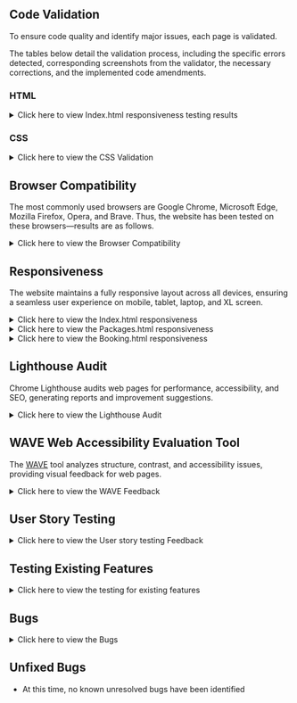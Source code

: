 ## Code Validation

To ensure code quality and identify major issues, each page is validated.

The tables below detail the validation process, including the specific errors detected, corresponding screenshots from the validator, the necessary corrections, and the implemented code amendments.

### HTML

<details>
<summary>Click here to view Index.html responsiveness testing results </summary>

HTML was validated using [The W3C Markup Validation Service](https://validator.w3.org/).

| **Page** | **Screenshot**                                                                    | **Changes to be made**                                                                                                                                                                       | **Changes made**                                                                                                                                                                                                                                                         | **Final result**                                                                 |
| -------- | --------------------------------------------------------------------------------- | -------------------------------------------------------------------------------------------------------------------------------------------------------------------------------------------- | ------------------------------------------------------------------------------------------------------------------------------------------------------------------------------------------------------------------------------------------------------------------------ | -------------------------------------------------------------------------------- |
| Home     | ![screenshot](assets/images/documentation/testing/validator/index-v-before.png)   | Stray div                                                                                                                                                                                    | Removed stray div                                                                                                                                                                                                                                                        | ![screenshot](assets/images/documentation/testing/validator/index-v-after.png)   |
| Book Now | ![screenshot](assets/images/documentation/testing/validator/booking-v-before.png) | The input type was set incorrectly. <br><br> The required attribute was duplicated. <br><br> The form method and action were written incorrectly. The form element was not closed correctly. | Changed the input type to 'text' to ensure the placeholder attribute functions correctly. <br><br> Removed the duplicate 'required' attribute. <br><br> Updated the form's method to 'GET' and set its action to 'confirmation.html'. Closed the form element correctly. | ![screenshot](assets/images/documentation/testing/validator/booking-v-after.png) |

**Note:** The Packages page is not listed above because it passed the HTML validation without errors.

 </details>

### CSS

<details>
<summary>Click here to view the CSS Validation </summary>

CSS is validated using [CSS Jigsaw Validator](https://jigsaw.w3.org/css-validator/).

| **Page**       | **Screenshot**                                                                | **Changes to be made**                                     | **Changes made**                                               | **Updated Screenshot**                                                       |
| -------------- | ----------------------------------------------------------------------------- | ---------------------------------------------------------- | -------------------------------------------------------------- | ---------------------------------------------------------------------------- |
| CSS Stylesheet | ![screenshot](assets/images/documentation/testing/validator/css-v-before.png) | Font-size and padding values were not correctly formatted. | Removed unnecessary padding and corrected the font-size value. | ![screenshot](assets/images/documentation/testing/validator/css-v-after.png) |

 </details>

## Browser Compatibility

The most commonly used browsers are Google Chrome, Microsoft Edge, Mozilla Firefox, Opera, and Brave. Thus, the website has been tested on these browsers—results are as follows.

<details>
<summary>Click here to view the Browser Compatibility </summary>

| Browser         | Home (Top)                                                                          | Home (Bottom)                                                                       | Packages Page                                                                         | Booking Page                                                                         |
| --------------- | ----------------------------------------------------------------------------------- | ----------------------------------------------------------------------------------- | ------------------------------------------------------------------------------------- | ------------------------------------------------------------------------------------ |
| Google Chrome   | ![screenshot](assets/images/documentation/testing/browser-compat/index-chrome1.png) | ![screenshot](assets/images/documentation/testing/browser-compat/index-chrome2.png) | ![screenshot](assets/images/documentation/testing/browser-compat/packages-chrome.png) | ![screenshot](assets/images/documentation/testing/browser-compat/booking-chrome.png) |
| Microsoft Edge  | ![screenshot](assets/images/documentation/testing/browser-compat/index-edge1.png)   | ![screenshot](assets/images/documentation/testing/browser-compat/index-edge2.png)   | ![screenshot](assets/images/documentation/testing/browser-compat/packages-edge.png)   | ![screenshot](assets/images/documentation/testing/browser-compat/booking-edge.png)   |
| Mozilla Firefox | ![screenshot](assets/images/documentation/testing/browser-compat/index-fox1.png)    | ![screenshot](assets/images/documentation/testing/browser-compat/index-fox2.png)    | ![screenshot](assets/images/documentation/testing/browser-compat/packages-fox.png)    | ![screenshot](assets/images/documentation/testing/browser-compat/booking-fox.png)    |
| Opera           | ![screenshot](assets/images/documentation/testing/browser-compat/index-opera1.png)  | ![screenshot](assets/images/documentation/testing/browser-compat/index-opera2.png)  | ![screenshot](assets/images/documentation/testing/browser-compat/packages-opera.png)  | ![screenshot](assets/images/documentation/testing/browser-compat/booking-opera.png)  |
| Brave           | ![screenshot](assets/images/documentation/testing/browser-compat/index-brave1.png)  | ![screenshot](assets/images/documentation/testing/browser-compat/index-brave2.png)  | ![screenshot](assets/images/documentation/testing/browser-compat/packages-brave.png)  | ![screenshot](assets/images/documentation/testing/browser-compat/booking-brave.png)  |

**Note:** The website was responsive and displayed consistently across all tested browsers.

</details>

## Responsiveness

The website maintains a fully responsive layout across all devices, ensuring a seamless user experience on mobile, tablet, laptop, and XL screen.

<details>
<summary>Click here to view the Index.html responsiveness</summary>

| Device             | Mobile                                                                                  | Tablet                                                                                  | Laptop                                                                                  | XL Devices                                                                          |
| ------------------ | --------------------------------------------------------------------------------------- | --------------------------------------------------------------------------------------- | --------------------------------------------------------------------------------------- | ----------------------------------------------------------------------------------- |
| Index-Carousel     | ![screenshot](assets/images/documentation/testing/responsive/index/i-mobile-car.png)    | ![screenshot](assets/images/documentation/testing/responsive/index/i-tablet-car.png)    | ![screenshot](assets/images/documentation/testing/responsive/index/i-laptop-car.png)    | ![screenshot](assets/images/documentation/testing/responsive/index/i-xl-car.png)    |
| Index-About        | ![screenshot](assets/images/documentation/testing/responsive/index/i-mobile-about.png)  | ![screenshot](assets/images/documentation/testing/responsive/index/i-tablet-about.png)  | ![screenshot](assets/images/documentation/testing/responsive/index/i-laptop-about.png)  | ![screenshot](assets/images/documentation/testing/responsive/index/i-xl-about.png)  |
| Index-Testimonials | ![screenshot](assets/images/documentation/testing/responsive/index/i-mobile-test.png)   | ![screenshot](assets/images/documentation/testing/responsive/index/i-tablet-test.png)   | ![screenshot](assets/images/documentation/testing/responsive/index/i-laptop-test.png)   | ![screenshot](assets/images/documentation/testing/responsive/index/i-xl-test.png)   |
| Index-Footer       | ![screenshot](assets/images/documentation/testing/responsive/index/i-mobile-footer.png) | ![screenshot](assets/images/documentation/testing/responsive/index/i-tablet-footer.png) | ![screenshot](assets/images/documentation/testing/responsive/index/i-laptop-footer.png) | ![screenshot](assets/images/documentation/testing/responsive/index/i-xl-footer.png) |

</details>

<details>
<summary>Click here to view the Packages.html responsiveness</summary>

| Device        | Mobile                                                                                   | Tablet                                                                                   | Laptop                                                                                   | XL Devices                                                                           |
| ------------- | ---------------------------------------------------------------------------------------- | ---------------------------------------------------------------------------------------- | ---------------------------------------------------------------------------------------- | ------------------------------------------------------------------------------------ |
| Packages-Card | ![screenshot](assets/images/documentation/testing/responsive/packages/p-mobile-card.png) | ![screenshot](assets/images/documentation/testing/responsive/packages/p-tablet-card.png) | ![screenshot](assets/images/documentation/testing/responsive/packages/p-laptop-card.png) | ![screenshot](assets/images/documentation/testing/responsive/packages/p-xl-card.png) |

</details>

<details>
<summary>Click here to view the Booking.html responsiveness</summary>

| Device       | Mobile                                                                                  | Tablet                                                                                  | Laptop                                                                                  | XL Devices                                                                          |
| ------------ | --------------------------------------------------------------------------------------- | --------------------------------------------------------------------------------------- | --------------------------------------------------------------------------------------- | ----------------------------------------------------------------------------------- |
| Booking Form | ![screenshot](assets/images/documentation/testing/responsive/booking/b-mobile-form.png) | ![screenshot](assets/images/documentation/testing/responsive/booking/b-tablet-form.png) | ![screenshot](assets/images/documentation/testing/responsive/booking/b-laptop-form.png) | ![screenshot](assets/images/documentation/testing/responsive/booking/b-xl-form.png) |

The website was responsive across all device sizes.

</details>

## Lighthouse Audit

Chrome Lighthouse audits web pages for performance, accessibility, and SEO, generating reports and improvement suggestions.

<details>
<summary>Click here to view the Lighthouse Audit </summary>

| Page     | Size    | Screenshot Before                                                               | Lighthouse Suggestions                                                  |     | Screenshot After                                                               |
| -------- | ------- | ------------------------------------------------------------------------------- | ----------------------------------------------------------------------- | --- | ------------------------------------------------------------------------------ |
| Home     | Mobile  | ![](assets/images/documentation/testing/lighthouse/index-mobile-before.png)     | ![](assets/images/documentation/testing/lighthouse/index-detail.png)    |     | ![](assets/images/documentation/testing/lighthouse/index-mobile-after.png)     |
| Home     | Desktop | ![](assets/images/documentation/testing/lighthouse/index-desktop-before.png)    | Similar to above                                                        |     | ![](assets/images/documentation/testing/lighthouse/index-desktop-after.png)    |
| Packages | Mobile  | ![](assets/images/documentation/testing/lighthouse/packages-mobile-before.png)  | ![](assets/images/documentation/testing/lighthouse/packages-detail.png) |     | ![](assets/images/documentation/testing/lighthouse/packages-mobile-after.png)  |
| Packages | Desktop | ![](assets/images/documentation/testing/lighthouse/packages-desktop-before.png) | Similar to above                                                        |     | ![](assets/images/documentation/testing/lighthouse/packages-desktop-after.png) |
| Booking  | Mobile  | ![](assets/images/documentation/testing/lighthouse/booking-mobile-before.png)   | ![](assets/images/documentation/testing/lighthouse/booking-detail.png)  |     | ![](assets/images/documentation/testing/lighthouse/booking-mobile-after.png)   |
| Booking  | Desktop | ![](assets/images/documentation/testing/lighthouse/booking-desktop-before.png)  | Similar to above                                                        |     | ![](assets/images/documentation/testing/lighthouse/booking-desktop-after.png)  |

**Note:** All pages underwent image compression and resizing for improved performance.

 </details>

## WAVE Web Accessibility Evaluation Tool

The [WAVE](https://wave.webaim.org/) tool analyzes structure, contrast, and accessibility issues, providing visual feedback for web pages.

<details>
<summary>Click here to view the WAVE Feedback </summary>

| Before                                                                  | After                                                                  | Notes                                                                                                                                                                                                          |
| ----------------------------------------------------------------------- | ---------------------------------------------------------------------- | -------------------------------------------------------------------------------------------------------------------------------------------------------------------------------------------------------------- |
| ![screenshot](assets/images/documentation/testing/wave/wave-before.png) | ![screenshot](assets/images/documentation/testing/wave/wave-after.png) | The carousel headings had a contrast issue due to the background color. To resolve this, I applied background-color: rgba(0, 0, 0, 0.014) for better contrast. This update is reflected in the CSS stylesheet. |

**Note:** Since all other pages passed without issues, no additional screenshots are necessary.

 </details>

## User Story Testing

<details>
<summary>Click here to view the User story testing Feedback </summary>

| **User Story**                                                                                                                                                                                                                    | **Screenshot**                                                                              | **Result**                                                                                                                                                                                                                                 |
| --------------------------------------------------------------------------------------------------------------------------------------------------------------------------------------------------------------------------------- | ------------------------------------------------------------------------------------------- | ------------------------------------------------------------------------------------------------------------------------------------------------------------------------------------------------------------------------------------------ |
| As a new user, I would like to understand the purpose of this site for ease of convenience.                                                                                                                                       | ![screenshot](assets/images/documentation/testing/user-stories/about.png)                   | The About Us section provides a clear overview of Zanzibar Tours, highlighting its goal of delivering unforgettable holiday experiences.                                                                                                   |
| As a new user, I would like to easily navigate the site, as this would be user-friendly and convenient.                                                                                                                           | ![screenshot](assets/images/documentation/testing/user-stories/navigation.png)              | The website's fixed navigation menu ensures seamless access to key sections, including Home, About, Packages, Contact, and Book Now. Internal links provide smooth scrolling for quick access, enhancing user convenience.                 |
| As a new user, I would like to contact the owner and view their opening hours so I can contact them and discuss any questions. <br> <br> As a new user, I would like to find social media pages for contact purposes.             | ![screenshot](assets/images/documentation/testing/user-stories/footer.png)                  | The footer offers key contact details, social media links, and opening hours, ensuring easy access for inquiries and communication.                                                                                                        |
| As a new user, I would like to book a tour for convenience.                                                                                                                                                                       | ![screenshot](assets/images/documentation/testing/user-stories/booking.png)                 | The website ensures a seamless booking experience with a prominently placed 'Book Now' button leading to a user-friendly form.                                                                                                             |
| As a new user, I would like to view visuals of Zanzibar Tours to know what I will be expecting.                                                                                                                                   | ![screenshot](assets/images/documentation/testing/user-stories/carousel.png)                | The carousel showcases high-quality assets/images of Zanzibar Tours, providing users with a visual preview of destinations and experiences, helping them know what to expect before booking.                                               |
| As a new user, I would like to get detailed information on available tours with scenic visuals to know what I will be expecting.                                                                                                  | ![screenshot](assets/images/documentation/testing/user-stories/packages.png)                | The packages.html page offers detailed tour descriptions with scenic visuals, providing users with clear expectations. Each package includes a title, description, and pricing details.                                                    |
| As a new user, I would like to read testimonials from previous visitors to get an idea of the credibility of the company.                                                                                                         | ![screenshot](assets/images/documentation/testing/user-stories/test.png)                    | The website features a testimonials section where previous visitors share their experiences.                                                                                                                                               |
| As a new user, I would like to view the site on any device, as this would be a good user experience and convenient.                                                                                                               | Since responsiveness was tested across multiple devices, no single screenshot is provided. For details, refer to the [TESTING.md](TESTING.md) file.                                                                                            | The website is designed to be fully responsive, ensuring a seamless experience across all devices. It adapts to different screen sizes, providing easy navigation and accessibility whether viewed on a desktop, tablet, or mobile device. |                                                                               |
| As an existing user, I would like to stay updated and get notified about new features, events, and announcements to see if I would like to attend any tours.                                                                      | ![screenshot](assets/images/documentation/testing/user-stories/footer.png)                  | The website's newsletter keeps users informed about new tours, events, and announcements, ensuring they stay updated on the latest offerings.                                                                                              |
| As an existing user, I would like to see any tours available with their costs so that I can calculate the feasibility before booking.                                                                                             | ![screenshot](assets/images/documentation/testing/user-stories/packages.png)                | The packages.html page displays all available tours along with their costs, allowing users to assess feasibility before booking.                                                                                                           |
| As an admin user, I should be able to respond to user inquiries to build a good reputation and ensure reliability.                                                                                                                | ![screenshot](assets/images/documentation/testing/user-stories/booking.png)                 | The website enables admin users to respond to inquiries through a contact section, booking form, and provided contact details, ensuring timely communication, reliability, and a strong reputation.                                        |
| As an admin user, I want to add, edit, or remove tour listings so that the website always displays up-to-date offerings to provide a good user experience.                                                                        | ![screenshot](assets/images/documentation/testing/user-stories/packages-code.png)           | The code provided enables administrators to add, edit, and remove tour listings, ensuring that the website remains up to date and provides users with accurate information.                                                                |
| As an admin user, I should be able to oversee site performance, detect issues, and debug any problems for a good user experience. <br> <br> As an admin user, I should have correct indentation for easy readability and editing. | ![screenshot](assets/images/documentation/testing/user-stories/admin-indentation-debug.png) | he code follows proper indentation for readability, making it easier to detect and debug issues.                                                                                                                                           |

<br>All user stories were fulfilled and successfully implemented on the website.
</details>

## Testing Existing Features

<details>
<summary>Click here to view the testing for existing features </summary>

| Feature                         | Test Action                                        | Expected Outcome                                       |
|---------------------------------|--------------------------------------------------|------------------------------------------------------|
| Logo                            | Click the logo in the navbar                     | Redirects to the home page                          |
| Navbar | Home Page              | Click the "Home" link in the navbar              | Redirects to the home page                          |
| Navbar | About                  | Click the "About" link in the navbar             | Scrolls to the About section on the home page       |
| Navbar | Packages Page          | Click the "Packages" link in the navbar          | Redirects to the Packages page                      |
| Navbar | Booking Page           | Click the "Booking" link in the navbar           | Redirects to the Booking page                       |
| Navbar | Contact                | Click the "Contact" link in the navbar           | Scrolls to the footer section                       |
| Button on Carousel              | Click the button on the carousel on the Home page                | Redirects to the Packages page                      |
| Indicator on Carousel           | Click an indicator on the carousel               | Displays the corresponding image in the carousel    |
| Icons in Footer                 | Click a social media icon in the footer          | Redirects to the respective social media page       |
| Newsletter Sign-up Button       | Click the "Sign Up" button after entering an email | Redirects to the confirmation page                  |
| Packages Card Button            | Click the button on a package card               | Redirects to the Booking page                       |
| Form Required Fields            | Attempt to submit the form without required inputs | Displays an error message for missing fields        |
| Booking Form Submit Button      | Click the "Submit" button on the booking form    | Redirects to the confirmation page                  |
| Error Page                      | Enter an incorrect URL for the website           | Displays the error page                             |
| Confirmation Page               | Complete and submit the booking form             | Displays the confirmation page                      |


</details>

## Bugs

<details>
<summary>Click here to view the Bugs </summary>

| Bug                                                                                                | Solution Implemented                                                                          | Outcome Screenshot                                                                    |
| -------------------------------------------------------------------------------------------------- | --------------------------------------------------------------------------------------------- | ------------------------------------------------------------------------------------- |
| **Navbar difficult to access** – Users had to scroll to the top to navigate between pages.         | Added `fixed-top` to `<nav>` for a persistent navbar.                                         | ![Navbar Issue](assets/images/documentation/testing/bugs/navbar.png)                  |
| **Carousel text lacked contrast** – The text was hard to read against the background.              | Applied `background-color: rgba(0, 0, 0, 0.014)` to the header for better contrast.           | ![Carousel Issue](assets/images/documentation/testing/bugs/carousel.png)              |
| **Testimonial card not responsive** – Layout broke on different screen sizes.                      | Used media queries: Min-width 992px → height 25rem, Min-width 1200px → height 23rem.          | ![Testimonial Responsiveness](assets/images/documentation/testing/bugs/test-resp.png) |
| **Package card not responsive** – Content overflowed or misaligned on various devices.             | Standardized image sizes and ensured `<p>` elements had a similar word count for consistency. | ![Package Responsiveness](assets/images/documentation/testing/bugs/packages-resp.png) |
| **Booking form selector pre-selected by default** – Users could not start with an empty selection. | Added `selected disabled` to the "Select a tour" `<option>` to prevent auto-selection.        | ![Booking Form Issue](assets/images/documentation/testing/bugs/booking.png)           |

All existing features worked correctly and served their intended purpose.
</details>

## Unfixed Bugs

- At this time, no known unresolved bugs have been identified
